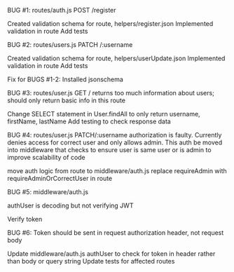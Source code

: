BUG #1:
routes/auth.js POST /register

 Created validation schema for route, helpers/register.json
 Implemented validation in route
 Add tests

BUG #2:
routes/users.js PATCH /:username


 Created validation schema for route, helpers/userUpdate.json
 Implemented validation in route
 Add tests

Fix for BUGS #1-2:
 Installed jsonschema

BUG #3:
routes/user.js GET / returns too much information about users; should only return basic info in this route


 Change SELECT statement in User.findAll to only return username, firstName, lastName
 Add testing to check response data

BUG #4:
routes/user.js PATCH/:username authorization is faulty. Currently denies access for correct user and only allows admin. This auth be moved into middleware that checks to ensure user is same user or is admin to improve scalability of code


 move auth logic from route to middleware/auth.js
 replace requireAdmin with requireAdminOrCorrectUser in route

BUG #5:
middleware/auth.js

authUser is decoding but not verifying JWT


 Verify token

BUG #6:
Token should be sent in request authorization header, not request body

 Update middleware/auth.js authUser to check for token in header rather than body or query string
 Update tests for affected routes
